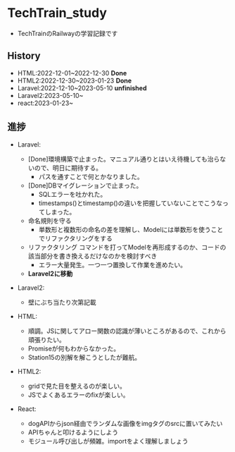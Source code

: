# TechTrain_study
- TechTrainのRailwayの学習記録です

## History
- HTML:2022-12-01~2022-12-30 **Done**
- HTML2:2022-12-30~2023-01-23 **Done**
- Laravel:2022-12-10~2023-05-10 **unfinished**
- Laravel2:2023-05-10~ 
- react:2023-01-23~

## 進捗
- Laravel:
    - [Done]環境構築で止まった。マニュアル通りとはいえ待機しても治らないので、明日に期待する。
        - パスを通すことで何とかなりました。
    - [Done]DBマイグレーションで止まった。
        - SQLエラーを吐かれた。
        - timestamps()とtimestamp()の違いを把握していないことでこうなってしまった。
    - 命名規則を守る
        - 単数形と複数形の命名の差を理解し、Modelには単数形を使うことでリファクタリングをする   
    - リファクタリング
        コマンドを打ってModelを再形成するのか、コードの該当部分を書き換えるだけなのかを検討すべき
        - エラー大量発生。一つ一つ置換して作業を進めたい。
    - **Laravel2に移動**

- Laravel2:
    - 壁にぶち当たり次第記載

- HTML:
    - 順調。JSに関してアロー関数の認識が薄いところがあるので、これから頑張りたい。
    - Promiseが何もわからなかった。
    - Station15の別解を解こうとしたが難航。
    
- HTML2:
    - gridで見た目を整えるのが楽しい。
    - JSでよくあるエラーのfixが楽しい。

- React:
    - dogAPIからjson経由でランダムな画像をimgタグのsrcに置いてみたい
    - APIちゃんと叩けるようにしよう
    - モジュール呼び出しが頻雑。importをよく理解しましょう